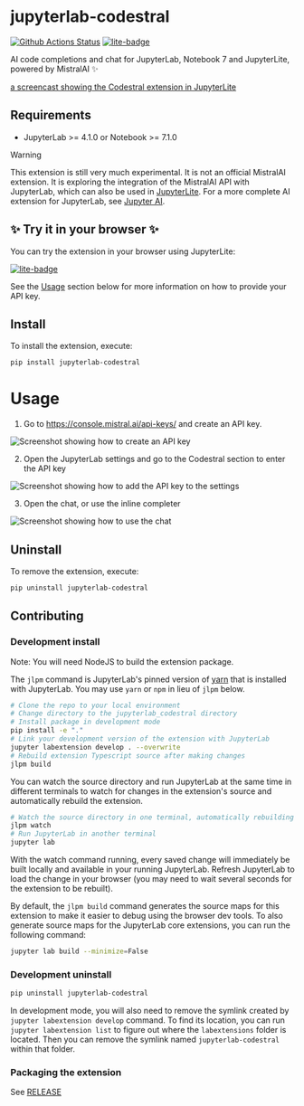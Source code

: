 # jupyterlab-codestral

[![Github Actions Status](https://github.com/jupyterlite/jupyterlab-codestral/workflows/Build/badge.svg)](https://github.com/jupyterlite/jupyterlab-codestral/actions/workflows/build.yml)
[![lite-badge](https://jupyterlite.rtfd.io/en/latest/_static/badge.svg)](https://jupyterlite.github.io/jupyterlab-codestral/lab/index.html)

AI code completions and chat for JupyterLab, Notebook 7 and JupyterLite, powered by MistralAI ✨

[a screencast showing the Codestral extension in JupyterLite](https://github.com/jupyterlite/jupyterlab-codestral/assets/591645/b63a84de-32bf-449c-8b48-7d71494b88b9)

## Requirements

- JupyterLab >= 4.1.0 or Notebook >= 7.1.0

> [!WARNING]
> This extension is still very much experimental. It is not an official MistralAI extension.
> It is exploring the integration of the MistralAI API with JupyterLab, which can also be used in [JupyterLite](https://jupyterlite.readthedocs.io/).
> For a more complete AI extension for JupyterLab, see [Jupyter AI](https://github.com/jupyterlab/jupyter-ai).

## ✨ Try it in your browser ✨

You can try the extension in your browser using JupyterLite:

[![lite-badge](https://jupyterlite.rtfd.io/en/latest/_static/badge.svg)](https://jupyterlite.github.io/jupyterlab-codestral/lab/index.html)

See the [Usage](#usage) section below for more information on how to provide your API key.

## Install

To install the extension, execute:

```bash
pip install jupyterlab-codestral
```

# Usage

1. Go to https://console.mistral.ai/api-keys/ and create an API key.

![Screenshot showing how to create an API key](./img/1-api-key.png)

2. Open the JupyterLab settings and go to the Codestral section to enter the API key

![Screenshot showing how to add the API key to the settings](./img/2-jupyterlab-settings.png)

3. Open the chat, or use the inline completer

![Screenshot showing how to use the chat](./img/3-usage.png)

## Uninstall

To remove the extension, execute:

```bash
pip uninstall jupyterlab-codestral
```

## Contributing

### Development install

Note: You will need NodeJS to build the extension package.

The `jlpm` command is JupyterLab's pinned version of
[yarn](https://yarnpkg.com/) that is installed with JupyterLab. You may use
`yarn` or `npm` in lieu of `jlpm` below.

```bash
# Clone the repo to your local environment
# Change directory to the jupyterlab_codestral directory
# Install package in development mode
pip install -e "."
# Link your development version of the extension with JupyterLab
jupyter labextension develop . --overwrite
# Rebuild extension Typescript source after making changes
jlpm build
```

You can watch the source directory and run JupyterLab at the same time in different terminals to watch for changes in the extension's source and automatically rebuild the extension.

```bash
# Watch the source directory in one terminal, automatically rebuilding when needed
jlpm watch
# Run JupyterLab in another terminal
jupyter lab
```

With the watch command running, every saved change will immediately be built locally and available in your running JupyterLab. Refresh JupyterLab to load the change in your browser (you may need to wait several seconds for the extension to be rebuilt).

By default, the `jlpm build` command generates the source maps for this extension to make it easier to debug using the browser dev tools. To also generate source maps for the JupyterLab core extensions, you can run the following command:

```bash
jupyter lab build --minimize=False
```

### Development uninstall

```bash
pip uninstall jupyterlab-codestral
```

In development mode, you will also need to remove the symlink created by `jupyter labextension develop`
command. To find its location, you can run `jupyter labextension list` to figure out where the `labextensions`
folder is located. Then you can remove the symlink named `jupyterlab-codestral` within that folder.

### Packaging the extension

See [RELEASE](RELEASE.md)
